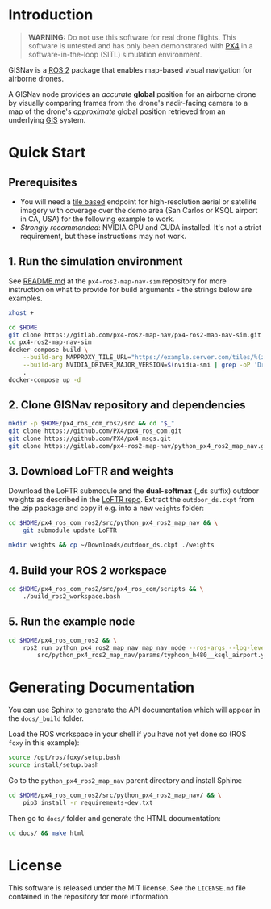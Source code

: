 # Introduction
> **WARNING:** Do not use this software for real drone flights. This software is untested and has only been demonstrated
> with [PX4](https://px4.io/) in a software-in-the-loop (SITL) simulation environment.

GISNav is a [ROS 2](https://docs.ros.org/) package that enables map-based visual navigation for airborne drones.

A GISNav node provides an *accurate* **global** position for an airborne drone by visually comparing frames from the 
drone's nadir-facing camera to a map of the drone's *approximate* global position retrieved from an underlying 
[GIS](https://en.wikipedia.org/wiki/Geographic_information_system) system.

# Quick Start
## Prerequisites
* You will need a [tile based](https://wiki.openstreetmap.org/wiki/Slippy_map_tilenames) endpoint for high-resolution aerial or 
satellite imagery with coverage over the demo area (San Carlos or KSQL airport in CA, USA) for the following example 
to work.
* *Strongly recommended*: NVIDIA GPU and CUDA installed. It's not a strict requirement, but these instructions may not 
work.

## 1. Run the simulation environment
See [README.md](https://gitlab.com/px4-ros2-map-nav/px4-ros2-map-nav-sim.git) at the `px4-ros2-map-nav-sim` repository
for more instruction on what to provide for build arguments - the strings below are examples.
```bash
xhost +

cd $HOME
git clone https://gitlab.com/px4-ros2-map-nav/px4-ros2-map-nav-sim.git
cd px4-ros2-map-nav-sim
docker-compose build \
    --build-arg MAPPROXY_TILE_URL="https://example.server.com/tiles/%(z)s/%(y)s/%(x)s" \
    --build-arg NVIDIA_DRIVER_MAJOR_VERSION=$(nvidia-smi | grep -oP 'Driver Version: \K[\d{3}]+') \
    .
docker-compose up -d
```
## 2. Clone GISNav repository and dependencies
```bash
mkdir -p $HOME/px4_ros_com_ros2/src && cd "$_"
git clone https://github.com/PX4/px4_ros_com.git
git clone https://github.com/PX4/px4_msgs.git
git clone https://gitlab.com/px4-ros2-map-nav/python_px4_ros2_map_nav.git
```

## 3. Download LoFTR and weights
Download the LoFTR submodule and the **dual-softmax** (_ds suffix) outdoor weights as described in the 
[LoFTR repo](https://github.com/zju3dv/LoFTR). Extract the ``outdoor_ds.ckpt`` from the .zip package and copy it e.g. into a new 
``weights`` folder:
```bash
cd $HOME/px4_ros_com_ros2/src/python_px4_ros2_map_nav && \
    git submodule update LoFTR
    
mkdir weights && cp ~/Downloads/outdoor_ds.ckpt ./weights
```

## 4. Build your ROS 2 workspace
```bash
cd $HOME/px4_ros_com_ros2/src/px4_ros_com/scripts && \
    ./build_ros2_workspace.bash
```

## 5. Run the example node
```bash
cd $HOME/px4_ros_com_ros2 && \
    ros2 run python_px4_ros2_map_nav map_nav_node --ros-args --log-level info --params-file \
        src/python_px4_ros2_map_nav/params/typhoon_h480__ksql_airport.yml
```

# Generating Documentation
You can use Sphinx to generate the API documentation which will appear in the `docs/_build` folder.

Load the ROS workspace in your shell if you have not yet done so (ROS `foxy` in this example):
```bash
source /opt/ros/foxy/setup.bash
source install/setup.bash
```

Go to the `python_px4_ros2_map_nav` parent directory and install Sphinx:
```bash
cd $HOME/px4_ros_com_ros2/src/python_px4_ros2_map_nav/ && \
    pip3 install -r requirements-dev.txt
```

Then go to `docs/` folder and generate the HTML documentation:
```bash
cd docs/ && make html
```

# License
This software is released under the MIT license. See the `LICENSE.md` file contained in the repository for more 
information.